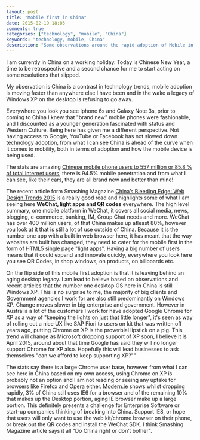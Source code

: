 ```yaml
---
layout: post
title: "Mobile first in China"
date: 2015-02-19 18:03
comments: true
categories: ["technology", "mobile", "China"]
keywords: "technology, mobile, China"
description: "Some observations around the rapid adoption of Mobile in China and desktop XP legacy that wont die"
---
```


I am currently in China on a working holiday. Today is Chinese New Year, a time to be retrospective and a second chance for me to start acting on some resolutions that slipped.

My observation is China is a contrast in technology trends, mobile adoption is moving faster than anywhere else I have been and in the wake a legacy of Windows XP on the desktop is refusing to go away. 

Everywhere you look you see Iphone 6s and Galaxy Note 3s, prior to coming to China I knew that "brand new" mobile phones were fashionable, and I discounted as a younger generation fascinated with status and Western Culture. Being here has given me a different perspective. Not having access to Google, YouTube or Facebook has not slowed down technology adoption, from what I can see China is ahead of the curve when it comes to mobility, both in terms of adoption and how the mobile device is being used.

The stats are amazing [Chinese mobile phone users to 557 million or 85.8 % of total Internet users](http://www.hihuadu.com/2015/02/03/chinese-mobile-phone-users-to-557-million-or-858-of-total-internet-users-11116.html), there is 94.5% mobile penetration and from what I can see, like their cars, they are all brand new and better than mine!

The recent article form Smashing Magazine [China’s Bleeding Edge: Web Design Trends 2015](http://www.smashingmagazine.com/2015/02/13/china-web-design-trends-2015/) is a really good read and highlights some of what I am seeing here <b>WeChat, light apps and QR codes</b> everywhere. The high level summary, one mobile platform in WeChat, it covers all social media, news, blogging, e-commerce, banking, IM, Group Chat needs and more. WeChat has over 400 million users, of that China makes up atleast 80%, however you look at it that is still a lot of use outside of China. Because it is the number one app with a built in web browser here, it has meant that the way websites are built has changed, they need to cater for the mobile first in the form of HTML5 single page "light apps". Having a big number of users means that it could expand and innovate quickly, everywhere you look here you see QR Codes, in shop windows, on products, on billboards etc. 

On the flip side of this mobile first adoption is that it is leaving behind an aging desktop legacy. I am lead to believe based on observations and recent articles that the number one desktop OS here in China is still Windows XP. This is no surprise to me, the majority of big clients and Government agencies I work for are also still predominantly on Windows XP. Change moves slower in big enterprise and government. However in Australia a lot of the customers I work for have adopted Google Chrome for XP as a way of "keeping the lights on just that little longer", it's seen as way of rolling out a nice UX like SAP Fiori to users on kit that was written off years ago, putting Chrome on XP is the proverbial lipstick on a pig. This trend will change as Microsoft dropping support of XP soon, I believe it is April 2015, around about that time Google has said they will no longer support Chrome for XP also. Hopefully this will lead businesses to ask themselves "can we afford to keep supporting XP?""

The stats say there is a large Chrome user base, however from what I can see here in China based on my own access, using Chrome on XP is probably not an option and I am not reading or seeing any uptake for browsers like Firefox and Opera either. [Modern.ie](https://www.modern.ie/en-us/ie6countdown) shows whilst dropping rapidly, 3% of China still uses IE6 for a browser and of the remaining 10% that makes up the Desktop portion, aging IE browser make up a large portion. This definitely presents a challenge for Enterprise Software or start-up companies thinking of breaking into China. Support IE8, or hope that users will only want to use the web kit/chrome browser on their phone, or break out the QR codes and install the WeChat SDK. I think Smashing Magazine article says it all "Do China right or don’t bother".
